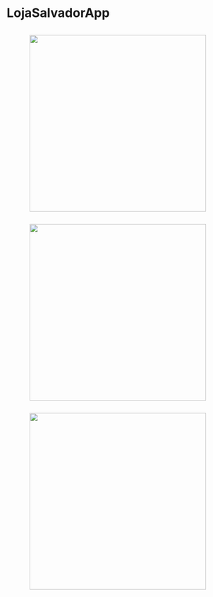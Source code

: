 # LojaSalvadorApp

<div class="separator" style="clear: both;"><a href="https://blogger.googleusercontent.com/img/b/R29vZ2xl/AVvXsEjCsqX3G2Ud9tTUr0wS9nXfR3P8nhSDL-efP32kT6NDHttrpqgfHCDZbTrB81-fmSlxklDK6GcRPE-B_dqWCBuzoXVwDU5fYOl4VNPDBguvjp28Gjt1goVl9S6YgJwsuW1EHvuA9pa0ZP-7mSvP7gkPdB8tRARxb6b_xYe_h--1bx0eXRFIDWrCLQ2u0g/s1349/1.png" style="display: block; padding: 1em 0; text-align: center; "><img alt="" border="0" width="400" data-original-height="630" data-original-width="1349" src="https://blogger.googleusercontent.com/img/b/R29vZ2xl/AVvXsEjCsqX3G2Ud9tTUr0wS9nXfR3P8nhSDL-efP32kT6NDHttrpqgfHCDZbTrB81-fmSlxklDK6GcRPE-B_dqWCBuzoXVwDU5fYOl4VNPDBguvjp28Gjt1goVl9S6YgJwsuW1EHvuA9pa0ZP-7mSvP7gkPdB8tRARxb6b_xYe_h--1bx0eXRFIDWrCLQ2u0g/s400/1.png"/></a></div><div class="separator" style="clear: both;"><a href="https://blogger.googleusercontent.com/img/b/R29vZ2xl/AVvXsEgoz46e_azbfL6S0yDvLPKQLjQNgP3uJANlSha2kvGpcsvzn30lwUrRctjg6Wtqrnpf7AmCczMqWrpjlcRWAtHm6NvhpwSr0j5b_y4ElfQQUcIQFJciLmcsrnd_AzCOBZuRpSJVeWOBKFruvkMB1-vCQzQq6kd3Y5nsiKGaBr8T-EZtaReLRYVFPgfdRw/s1331/2.png" style="display: block; padding: 1em 0; text-align: center; "><img alt="" border="0" width="400" data-original-height="593" data-original-width="1331" src="https://blogger.googleusercontent.com/img/b/R29vZ2xl/AVvXsEgoz46e_azbfL6S0yDvLPKQLjQNgP3uJANlSha2kvGpcsvzn30lwUrRctjg6Wtqrnpf7AmCczMqWrpjlcRWAtHm6NvhpwSr0j5b_y4ElfQQUcIQFJciLmcsrnd_AzCOBZuRpSJVeWOBKFruvkMB1-vCQzQq6kd3Y5nsiKGaBr8T-EZtaReLRYVFPgfdRw/s400/2.png"/></a></div><div class="separator" style="clear: both;"><a href="https://blogger.googleusercontent.com/img/b/R29vZ2xl/AVvXsEi0gRHauIDfanMyQAwisKNZi1AH-hZq1rxXNdQoAGzXBm9YAPDjAYOXnH6vYvIXll1fiss75dq3D7q_Xgo36OHa7sVsiEPX6YV5ijzYSSC_wKJG-IRWLdYJ3zPEm3TrmwoPwTPwQ_8J9jN-NbXHyFjLMInTVo2TAXrzVycHkUe_-bc7La7udWHPhe5_4g/s527/3.png" style="display: block; padding: 1em 0; text-align: center; "><img alt="" border="0" height="400" data-original-height="527" data-original-width="357" src="https://blogger.googleusercontent.com/img/b/R29vZ2xl/AVvXsEi0gRHauIDfanMyQAwisKNZi1AH-hZq1rxXNdQoAGzXBm9YAPDjAYOXnH6vYvIXll1fiss75dq3D7q_Xgo36OHa7sVsiEPX6YV5ijzYSSC_wKJG-IRWLdYJ3zPEm3TrmwoPwTPwQ_8J9jN-NbXHyFjLMInTVo2TAXrzVycHkUe_-bc7La7udWHPhe5_4g/s400/3.png"/></a></div>

